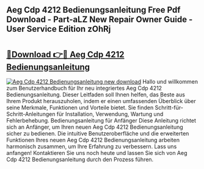 ## Aeg Cdp 4212 Bedienungsanleitung Free Pdf Download - Part-aLZ New Repair Owner Guide - User Service Edition zOhRj

# <h2><a href="http://df1977.blite.top/?on=Aeg+Cdp+4212+Bedienungsanleitung">🔗Download 👉🔴 Aeg Cdp 4212 Bedienungsanleitung</a></h2>

[![Aeg Cdp 4212 Bedienungsanleitung new download](https://i.imgur.com/lujVjoI.png)](http://df1977.blite.top/?on=Aeg+Cdp+4212+Bedienungsanleitung)
Hallo und willkommen zum Benutzerhandbuch für Ihr neu integriertes Aeg Cdp 4212 Bedienungsanleitung. Dieser Leitfaden soll Ihnen helfen, das Beste aus Ihrem Produkt herauszuholen, indem er einen umfassenden Überblick über seine Merkmale, Funktionen und Vorteile bietet. Sie finden Schritt-für-Schritt-Anleitungen für Installation, Verwendung, Wartung und Fehlerbehebung. Bedienungsanleitung für Anfänger Diese Anleitung richtet sich an Anfänger, um Ihren neuen Aeg Cdp 4212 Bedienungsanleitung sicher zu bedienen. Die intuitive Benutzeroberfläche und die erweiterten Funktionen Ihres neuen Aeg Cdp 4212 Bedienungsanleitung arbeiten harmonisch zusammen, um Ihre Erfahrung zu verbessern. Lass uns anfangen! Kontaktieren Sie uns noch heute und lassen Sie sich von Aeg Cdp 4212 Bedienungsanleitung durch den Prozess führen.
